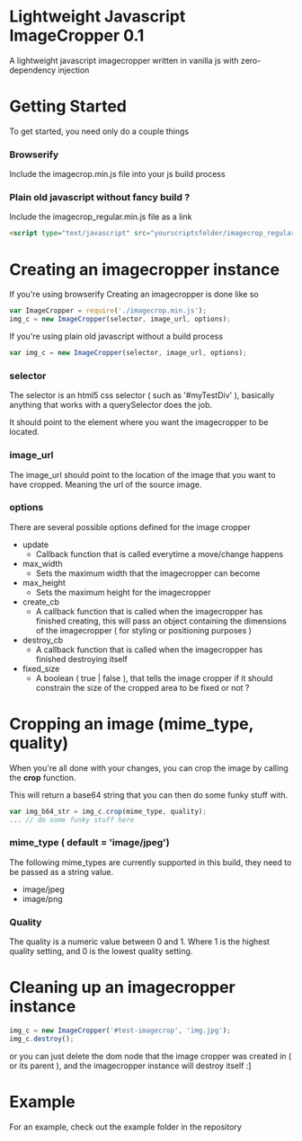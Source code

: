 # Lightweight Javascript ImageCropper 0.1

A lightweight javascript imagecropper written in vanilla js
with zero-dependency injection

# Getting Started

To get started, you need only do a couple things 

### Browserify

Include the imagecrop.min.js file into your js build process

### Plain old javascript without fancy build ?

Include the imagecrop_regular.min.js file as a link

```html
<script type="text/javascript" src="yourscriptsfolder/imagecrop_regular.min.js"></script>
```

# Creating an imagecropper instance

If you're using browserify Creating an imagecropper is done like so 

```javascript
var ImageCropper = require('./imagecrop.min.js');
img_c = new ImageCropper(selector, image_url, options);
```

If you're using plain old javascript without a build process
```javascript
var img_c = new ImageCropper(selector, image_url, options);
```

### selector
The selector is an html5 css selector ( such as '#myTestDiv' ), basically anything that works with a querySelector does the job.

It should point to the element where you want the imagecropper to be located.

### image_url
The image_url should point to the location of the image that you want to have cropped. Meaning the url of the source image.

### options
There are several possible options defined for the image cropper 

* update
  * Callback function that is called everytime a move/change happens
* max_width
  * Sets the maximum width that the imagecropper can become
* max_height
  * Sets the maximum height for the imagecropper
* create_cb
  * A callback function that is called when the imagecropper has finished creating, this will pass an object containing the dimensions of the imagecropper ( for styling or positioning purposes )
* destroy_cb
  * A callback function that is called when the imagecropper has finished destroying itself
* fixed_size
  * A boolean ( true | false ), that tells the image cropper if it should constrain the size of the cropped area to be fixed or not ?

# Cropping an image (mime_type, quality)
When you're all done with your changes, you can crop the image by calling the **crop** function.

This will return a base64 string that you can then do some funky stuff with.

```javascript
var img_b64_str = img_c.crop(mime_type, quality);
... // do some funky stuff here
```

### mime_type ( default = 'image/jpeg')
The following mime_types are currently supported in this build, they need to be passed as a string value.
* image/jpeg
* image/png

### Quality
The quality is a numeric value between 0 and 1. Where 1 is the highest quality setting, and 0 is the lowest quality setting. 

# Cleaning up an imagecropper instance

```javascript
img_c = new ImageCropper('#test-imagecrop', 'img.jpg');
img_c.destroy();
```

or you can just delete the dom node that the image cropper was created in ( or its parent ),
and the imagecropper instance will destroy itself :]

# Example
For an example, check out the example folder in the repository
